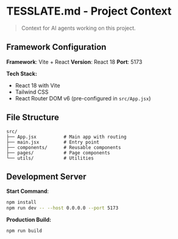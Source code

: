 # TESSLATE.md - Project Context

> Context for AI agents working on this project.

## Framework Configuration

**Framework**: Vite + React
**Version**: React 18
**Port**: 5173

**Tech Stack:**
- React 18 with Vite
- Tailwind CSS
- React Router DOM v6 (pre-configured in `src/App.jsx`)

## File Structure

```
src/
├── App.jsx          # Main app with routing
├── main.jsx         # Entry point
├── components/      # Reusable components
├── pages/           # Page components
└── utils/           # Utilities
```

## Development Server

**Start Command**:
```bash
npm install
npm run dev -- --host 0.0.0.0 --port 5173
```

**Production Build:**
```bash
npm run build
```
